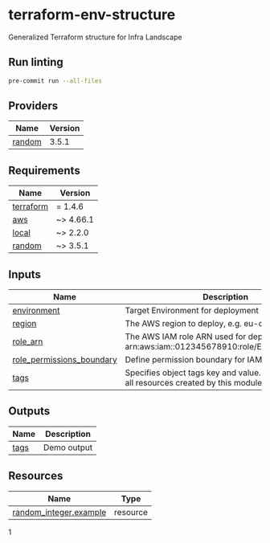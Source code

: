 # terraform-env-structure

Generalized Terraform structure for Infra Landscape

## Run linting

```bash
pre-commit run --all-files
```

<!-- BEGIN_TF_DOCS -->




## Providers

| Name | Version |
|------|---------|
| <a name="provider_random"></a> [random](#provider\_random) | 3.5.1 |



## Requirements

| Name | Version |
|------|---------|
| <a name="requirement_terraform"></a> [terraform](#requirement\_terraform) | = 1.4.6 |
| <a name="requirement_aws"></a> [aws](#requirement\_aws) | ~> 4.66.1 |
| <a name="requirement_local"></a> [local](#requirement\_local) | ~> 2.2.0 |
| <a name="requirement_random"></a> [random](#requirement\_random) | ~> 3.5.1 |

## Inputs

| Name | Description | Type | Default | Required |
|------|-------------|------|---------|:--------:|
| <a name="input_environment"></a> [environment](#input\_environment) | Target Environment for deployment | `string` | n/a | yes |
| <a name="input_region"></a> [region](#input\_region) | The AWS region to deploy, e.g. eu-central-1 | `string` | n/a | yes |
| <a name="input_role_arn"></a> [role\_arn](#input\_role\_arn) | The AWS IAM role ARN used for deployment (e.g. arn:aws:iam::012345678910:role/EKSDeployerRole) | `string` | n/a | yes |
| <a name="input_role_permissions_boundary"></a> [role\_permissions\_boundary](#input\_role\_permissions\_boundary) | Define permission boundary for IAM Roles | `string` | `null` | no |
| <a name="input_tags"></a> [tags](#input\_tags) | Specifies object tags key and value. This applies to all resources created by this module. | `map(string)` | `{}` | no |

## Outputs

| Name | Description |
|------|-------------|
| <a name="output_tags"></a> [tags](#output\_tags) | Demo output |

## Resources

| Name | Type |
|------|------|
| [random_integer.example](https://registry.terraform.io/providers/hashicorp/random/latest/docs/resources/integer) | resource |
<!-- END_TF_DOCS -->
1
